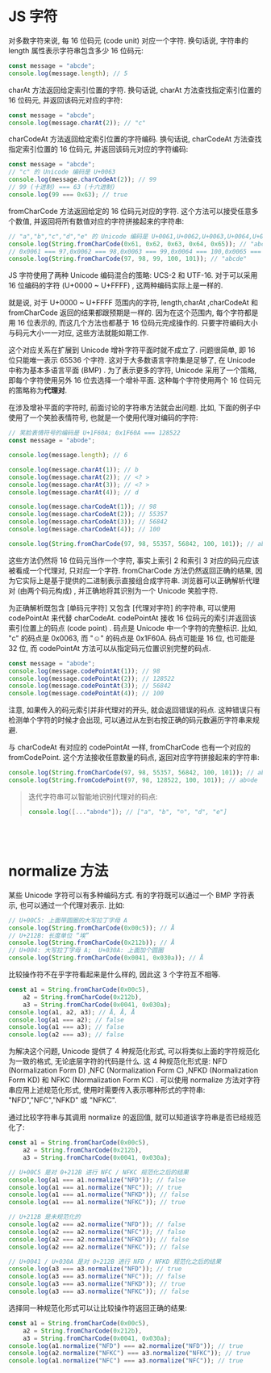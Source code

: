 # JS 字符

对多数字符来说, 每 16 位码元 (code unit) 对应一个字符. 换句话说, 字符串的 length 属性表示字符串包含多少 16 位码元:

```js
const message = "abcde";
console.log(message.length); // 5
```

charAt 方法返回给定索引位置的字符. 换句话说, charAt 方法查找指定索引位置的 16 位码元, 并返回该码元对应的字符:

```js
const message = "abcde";
console.log(message.charAt(2)); // "c"
```

charCodeAt 方法返回给定索引位置的字符编码. 换句话说, charCodeAt 方法查找指定索引位置的 16 位码元, 并返回该码元对应的字符编码:

```js
const message = "abcde";
// "c" 的 Unicode 编码是 U+0063
console.log(message.charCodeAt(2)); // 99
// 99 (十进制) === 63 (十六进制)
console.log(99 === 0x63); // true
```

fromCharCode 方法返回给定的 16 位码元对应的字符. 这个方法可以接受任意多个数值, 并返回将所有数值对应的字符拼接起来的字符串:

```js
// "a","b","c","d","e" 的 Unicode 编码是 U+0061,U+0062,U+0063,U+0064,U+0065
console.log(String.fromCharCode(0x61, 0x62, 0x63, 0x64, 0x65)); // "abcde"
// 0x0061 === 97,0x0062 === 98,0x0063 === 99,0x0064 === 100,0x0065 === 101
console.log(String.fromCharCode(97, 98, 99, 100, 101)); // "abcde"
```

JS 字符使用了两种 Unicode 编码混合的策略: UCS-2 和 UTF-16. 对于可以采用 16 位编码的字符 (U+0000 ~ U+FFFF) , 这两种编码实际上是一样的.

就是说, 对于 U+0000 ~ U+FFFF 范围内的字符, length,charAt ,charCodeAt 和 fromCharCode 返回的结果都跟预期是一样的. 因为在这个范围内, 每个字符都是用 16 位表示的, 而这几个方法也都基于 16 位码元完成操作的. 只要字符编码大小与码元大小一一对应, 这些方法就能如期工作.

这个对应关系在扩展到 Unicode 增补字符平面时就不成立了. 问题很简单, 即 16 位只能唯一表示 65536 个字符. 这对于大多数语言字符集是足够了, 在 Unicode 中称为基本多语言平面 (BMP) . 为了表示更多的字符, Unicode 采用了一个策略, 即每个字符使用另外 16 位去选择一个增补平面. 这种每个字符使用两个 16 位码元的策略称为**代理对**.

在涉及增补平面的字符时, 前面讨论的字符串方法就会出问题. 比如, 下面的例子中使用了一个笑脸表情符号, 也就是一个使用代理对编码的字符:

```js
// 笑脸表情符号的编码是 U+1F60A; 0x1F60A === 128522
const message = "ab☺de";

console.log(message.length); // 6

console.log(message.charAt(1)); // b
console.log(message.charAt(2)); // <? >
console.log(message.charAt(3)); // <? >
console.log(message.charAt(4)); // d

console.log(message.charCodeAt(1)); // 98
console.log(message.charCodeAt(2)); // 55357
console.log(message.charCodeAt(3)); // 56842
console.log(message.charCodeAt(4)); // 100

console.log(String.fromCharCode(97, 98, 55357, 56842, 100, 101)); // ab☺de
```

这些方法仍然将 16 位码元当作一个字符, 事实上索引 2 和索引 3 对应的码元应该被看成一个代理对, 只对应一个字符. fromCharCode 方法仍然返回正确的结果, 因为它实际上是基于提供的二进制表示直接组合成字符串. 浏览器可以正确解析代理对 (由两个码元构成) , 并正确地将其识别为一个 Unicode 笑脸字符.

为正确解析既包含 [单码元字符] 又包含 [代理对字符] 的字符串, 可以使用 codePointAt 来代替 charCodeAt. codePointAt 接收 16 位码元的索引并返回该索引位置上的码点 (code point) . 码点是 Unicode 中一个字符的完整标识. 比如, "c" 的码点是 0x0063, 而 "☺" 的码点是 0x1F60A. 码点可能是 16 位, 也可能是 32 位, 而 codePointAt 方法可以从指定码元位置识别完整的码点.

```js
const message = "ab☺de";
console.log(message.codePointAt(1)); // 98
console.log(message.codePointAt(2)); // 128522
console.log(message.codePointAt(3)); // 56842
console.log(message.codePointAt(4)); // 100
```

注意, 如果传入的码元索引并非代理对的开头, 就会返回错误的码点. 这种错误只有检测单个字符的时候才会出现, 可以通过从左到右按正确的码元数遍历字符串来规避.

与 charCodeAt 有对应的 codePointAt 一样, fromCharCode 也有一个对应的 fromCodePoint. 这个方法接收任意数量的码点, 返回对应字符拼接起来的字符串:

```js
console.log(String.fromCharCode(97, 98, 55357, 56842, 100, 101)); // ab☺de
console.log(String.fromCodePoint(97, 98, 128522, 100, 101)); // ab☺de
```

> 迭代字符串可以智能地识别代理对的码点:
>
> ```js
> console.log([..."ab☺de"]); // ["a", "b", "☺", "d", "e"]
> ```

<br><br>

# normalize 方法

某些 Unicode 字符可以有多种编码方式. 有的字符既可以通过一个 BMP 字符表示, 也可以通过一个代理对表示. 比如:

```js
// U+00C5: 上面带圆圈的大写拉丁字母 A
console.log(String.fromCharCode(0x00c5)); // Å
// U+212B: 长度单位 “埃”
console.log(String.fromCharCode(0x212b)); // Å
// U+004: 大写拉丁字母 A;  U+030A: 上面加个圆圈
console.log(String.fromCharCode(0x0041, 0x030a)); // Å
```

比较操作符不在乎字符看起来是什么样的, 因此这 3 个字符互不相等.

```js
const a1 = String.fromCharCode(0x00c5),
    a2 = String.fromCharCode(0x212b),
    a3 = String.fromCharCode(0x0041, 0x030a);
console.log(a1, a2, a3); // Å, Å, Å
console.log(a1 === a2); // false
console.log(a1 === a3); // false
console.log(a2 === a3); // false
```

为解决这个问题, Unicode 提供了 4 种规范化形式, 可以将类似上面的字符规范化为一致的格式, 无论底层字符的代码是什么. 这 4 种规范化形式是: NFD (Normalization Form D) ,NFC (Normalization Form C) ,NFKD (Normalization Form KD) 和 NFKC (Normalization Form KC) . 可以使用 normalize 方法对字符串应用上述规范化形式, 使用时需要传入表示哪种形式的字符串: "NFD","NFC","NFKD" 或 "NFKC".

通过比较字符串与其调用 normalize 的返回值, 就可以知道该字符串是否已经规范化了:

```js
const a1 = String.fromCharCode(0x00c5),
    a2 = String.fromCharCode(0x212b),
    a3 = String.fromCharCode(0x0041, 0x030a);

// U+00C5 是对 0+212B 进行 NFC / NFKC 规范化之后的结果
console.log(a1 === a1.normalize("NFD")); // false
console.log(a1 === a1.normalize("NFC")); // true
console.log(a1 === a1.normalize("NFKD")); // false
console.log(a1 === a1.normalize("NFKC")); // true

// U+212B 是未规范化的
console.log(a2 === a2.normalize("NFD")); // false
console.log(a2 === a2.normalize("NFC")); // false
console.log(a2 === a2.normalize("NFKD")); // false
console.log(a2 === a2.normalize("NFKC")); // false

// U+0041 / U+030A 是对 0+212B 进行 NFD / NFKD 规范化之后的结果
console.log(a3 === a3.normalize("NFD")); // true
console.log(a3 === a3.normalize("NFC")); // false
console.log(a3 === a3.normalize("NFKD")); // true
console.log(a3 === a3.normalize("NFKC")); // false
```

选择同一种规范化形式可以让比较操作符返回正确的结果:

```js
const a1 = String.fromCharCode(0x00c5),
    a2 = String.fromCharCode(0x212b),
    a3 = String.fromCharCode(0x0041, 0x030a);
console.log(a1.normalize("NFD") === a2.normalize("NFD")); // true
console.log(a2.normalize("NFKC") === a3.normalize("NFKC")); // true
console.log(a1.normalize("NFC") === a3.normalize("NFC")); // true
```

<br>
